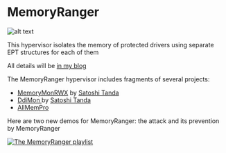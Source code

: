 # MemoryRanger
![alt text](https://github.com/IgorKorkin/MemoryRanger/blob/master/before_and_after_memoryranger.png)

This hypervisor isolates the memory of protected drivers using separate EPT structures for each of them

All details will be [in my blog](http://igorkorkin.blogspot.com)


The MemoryRanger hypervisor includes fragments of several projects:
- [MemoryMonRWX](https://github.com/tandasat/MemoryMon/tree/rwe_cdfs) by [Satoshi Tanda](https://twitter.com/standa_t)
- [DdiMon ](https://github.com/tandasat/DdiMon) by [Satoshi Tanda](https://twitter.com/standa_t) 
- [AllMemPro](https://github.com/IgorKorkin/AllMemPro)

Here are two new demos for MemoryRanger: the attack and its prevention by MemoryRanger

[![The MemoryRanger playlist](https://img.youtube.com/vi/FfoIAko6yIA/0.jpg)](https://www.youtube.com/watch?v=JatRpsR4r5o&t=0s&index=2&list=PL0Aerbf3kwULpVhoHyjMUeUFLwnvur5iu)
